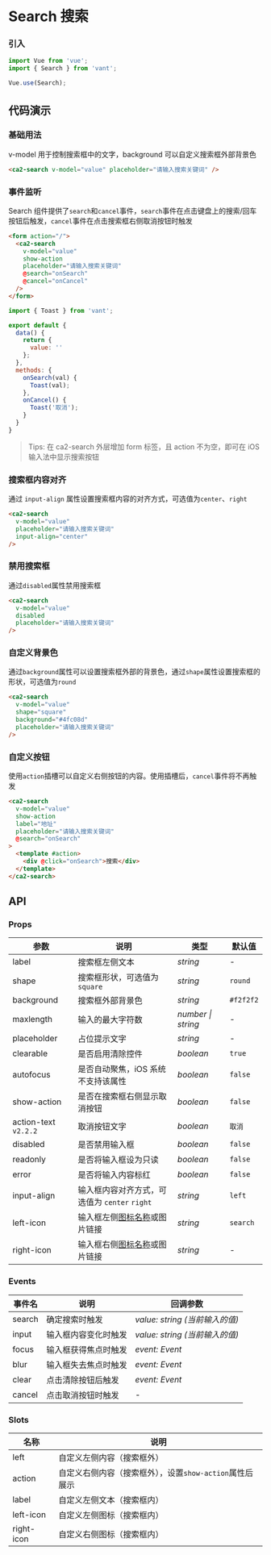 # Search 搜索

### 引入

```js
import Vue from 'vue';
import { Search } from 'vant';

Vue.use(Search);
```

## 代码演示

### 基础用法

v-model 用于控制搜索框中的文字，background 可以自定义搜索框外部背景色

```html
<ca2-search v-model="value" placeholder="请输入搜索关键词" />
```

### 事件监听

Search 组件提供了`search`和`cancel`事件，`search`事件在点击键盘上的搜索/回车按钮后触发，`cancel`事件在点击搜索框右侧取消按钮时触发

```html
<form action="/">
  <ca2-search
    v-model="value"
    show-action
    placeholder="请输入搜索关键词"
    @search="onSearch"
    @cancel="onCancel"
  />
</form>
```

```js
import { Toast } from 'vant';

export default {
  data() {
    return {
      value: ''
    };
  },
  methods: {
    onSearch(val) {
      Toast(val);
    },
    onCancel() {
      Toast('取消');
    }
  }
}
```

> Tips: 在 ca2-search 外层增加 form 标签，且 action 不为空，即可在 iOS 输入法中显示搜索按钮

### 搜索框内容对齐

通过 `input-align` 属性设置搜索框内容的对齐方式，可选值为`center`、`right`

```html
<ca2-search
  v-model="value"
  placeholder="请输入搜索关键词"
  input-align="center"
/>
```

### 禁用搜索框

通过`disabled`属性禁用搜索框

```html
<ca2-search
  v-model="value"
  disabled
  placeholder="请输入搜索关键词"
/>
```

### 自定义背景色

通过`background`属性可以设置搜索框外部的背景色，通过`shape`属性设置搜索框的形状，可选值为`round`

```html
<ca2-search
  v-model="value"
  shape="square"
  background="#4fc08d"
  placeholder="请输入搜索关键词"
/>
```

### 自定义按钮

使用`action`插槽可以自定义右侧按钮的内容。使用插槽后，`cancel`事件将不再触发

```html
<ca2-search
  v-model="value"
  show-action
  label="地址"
  placeholder="请输入搜索关键词"
  @search="onSearch"
>
  <template #action>
    <div @click="onSearch">搜索</div>
  </template>
</ca2-search>
```

## API

### Props

| 参数 | 说明 | 类型 | 默认值 |
|------|------|------|------|
| label | 搜索框左侧文本 | *string* | - |
| shape | 搜索框形状，可选值为 `square` | *string* | `round` |
| background | 搜索框外部背景色 | *string* | `#f2f2f2` |
| maxlength | 输入的最大字符数 | *number \| string* | - |
| placeholder | 占位提示文字 | *string* | - |
| clearable | 是否启用清除控件 | *boolean* | `true` |
| autofocus | 是否自动聚焦，iOS 系统不支持该属性 | *boolean* | `false` |
| show-action | 是否在搜索框右侧显示取消按钮 | *boolean* | `false` |
| action-text `v2.2.2` | 取消按钮文字 | *boolean* | `取消` |
| disabled | 是否禁用输入框 | *boolean* | `false` |
| readonly | 是否将输入框设为只读 | *boolean* | `false` |
| error | 是否将输入内容标红 | *boolean* | `false` |
| input-align | 输入框内容对齐方式，可选值为 `center` `right` | *string* | `left` |
| left-icon | 输入框左侧[图标名称](#/zh-CN/icon)或图片链接 | *string* | `search` |
| right-icon | 输入框右侧[图标名称](#/zh-CN/icon)或图片链接 | *string* | - |

### Events

| 事件名 | 说明 | 回调参数 |
|------|------|------|
| search | 确定搜索时触发 | *value: string (当前输入的值)* |
| input | 输入框内容变化时触发 | *value: string (当前输入的值)* |
| focus | 输入框获得焦点时触发 | *event: Event* |
| blur | 输入框失去焦点时触发 | *event: Event* |
| clear | 点击清除按钮后触发 | *event: Event* |
| cancel | 点击取消按钮时触发 | - |

### Slots

| 名称 | 说明 |
|------|------|
| left | 自定义左侧内容（搜索框外） |
| action | 自定义右侧内容（搜索框外），设置`show-action`属性后展示 |
| label | 自定义左侧文本（搜索框内） |
| left-icon | 自定义左侧图标（搜索框内） |
| right-icon | 自定义右侧图标（搜索框内） |

